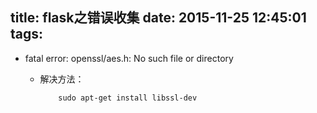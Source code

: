 title: flask之错误收集
date: 2015-11-25 12:45:01
tags:
---
*	fatal error: openssl/aes.h: No such file or directory

	-	解决方法：
		```
			sudo apt-get install libssl-dev
		```